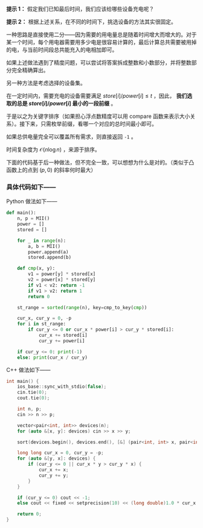 **提示 1：** 假定我们已知最后时间，我们应该给哪些设备充电呢？

**提示 2：** 根据上述关系，在不同的时间下，挑选设备的方法其实很固定。

一种思路是直接使用二分——因为需要的用电量总是随着时间增大而增大的。对于某一个时间，每个用电器需要用多少电是很容易计算的，最后计算总共需要被用掉的电，与当前时间段总共能充入的电相加即可。

如果上述做法遇到了精度问题，可以尝试将答案拆成整数和小数部分，并将整数部分完全精确算出。

另一种方法是考虑选择的设备集。

在一定时间内，需要充电的设备需要满足 $store[i] / power[i]\leq t$ ，因此， **我们选取的总是 $store[i]/power[i]$ 最小的一段前缀** 。

于是以之为关键字排序（如果担心浮点数精度可以用 compare 函数来表示大小关系）。接下来，只需枚举前缀，看哪一个对应的总时间最小即可。

如果总供电量完全可以覆盖所有需求，则直接返回 `-1` 。

时间复杂度为 $\mathcal{O}(n\log n)$ ，来源于排序。

下面的代码基于后一种做法，但不完全一致，可以想想为什么是对的。（类似于凸函数上的点到 $(p,0)$ 的斜率何时最大）

### 具体代码如下——

Python 做法如下——

```Python []
def main():
    n, p = MII()
    power = []
    stored = []

    for _ in range(n):
        a, b = MII()
        power.append(a)
        stored.append(b)

    def cmp(x, y):
        v1 = power[y] * stored[x]
        v2 = power[x] * stored[y]
        if v1 < v2: return -1
        if v1 > v2: return 1
        return 0

    st_range = sorted(range(n), key=cmp_to_key(cmp))

    cur_x, cur_y = 0, -p
    for i in st_range:
        if cur_y <= 0 or cur_x * power[i] > cur_y * stored[i]:
            cur_x += stored[i]
            cur_y += power[i]

    if cur_y <= 0: print(-1)
    else: print(cur_x / cur_y)
```

C++ 做法如下——

```cpp []
int main() {
    ios_base::sync_with_stdio(false);
    cin.tie(0);
    cout.tie(0);

    int n, p;
    cin >> n >> p;

    vector<pair<int, int>> devices(n);
    for (auto &[x, y]: devices) cin >> x >> y;

    sort(devices.begin(), devices.end(), [&] (pair<int, int> x, pair<int, int> y) {return 1ll * x.second * y.first < 1ll * x.first * y.second;});

    long long cur_x = 0, cur_y = -p;
    for (auto &[y, x]: devices) {
        if (cur_y <= 0 || cur_x * y > cur_y * x) {
            cur_x += x;
            cur_y += y;
        }
    }

    if (cur_y <= 0) cout << -1;
    else cout << fixed << setprecision(10) << (long double)1.0 * cur_x / cur_y;

    return 0;
}
```